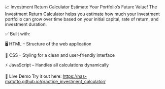 📈 Investment Return Calculator
Estimate Your Portfolio’s Future Value!
The Investment Return Calculator helps you estimate how much your investment portfolio can grow over time based on your initial capital, rate of return, and investment duration.

✅ Built with:

🖥️ HTML – Structure of the web application

🎨 CSS – Styling for a clean and user-friendly interface

⚡ JavaScript – Handles all calculations dynamically

🚀 Live Demo
Try it out here: https://nas-matutto.github.io/practice_investment_calculator/
